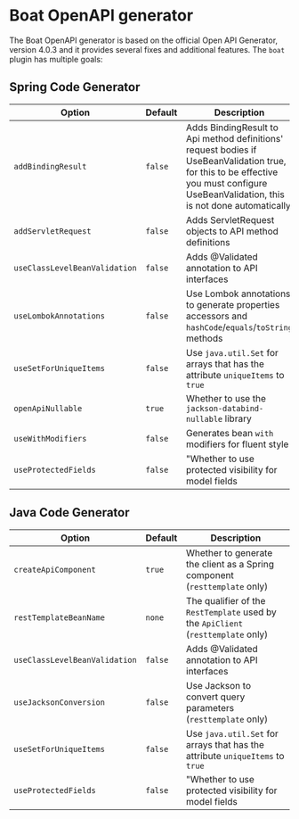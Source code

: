 # Boat OpenAPI generator

The Boat OpenAPI generator is based on the official Open API Generator, version 4.0.3 and it provides several fixes and additional features.
The `boat` plugin has multiple goals:

## Spring Code Generator

| Option | Default | Description |
|-|-|-|
| `addBindingResult` | `false` | Adds BindingResult to Api method definitions' request bodies if UseBeanValidation true, for this to be effective you must configure UseBeanValidation, this is not done automatically |
| `addServletRequest` | `false` | Adds ServletRequest objects to API method definitions |
| `useClassLevelBeanValidation` | `false` | Adds @Validated annotation to API interfaces |
| `useLombokAnnotations` | `false` | Use Lombok annotations to generate properties accessors and `hashCode`/`equals`/`toString` methods |
| `useSetForUniqueItems` | `false` | Use `java.util.Set` for arrays that has the attribute `uniqueItems` to `true` |
| `openApiNullable` | `true` | Whether to use the `jackson-databind-nullable` library |
| `useWithModifiers` | `false` | Generates bean `with` modifiers for fluent style |
| `useProtectedFields` | `false` | "Whether to use protected visibility for model fields |

## Java Code Generator

| Option | Default | Description |
|-|-|-|
| `createApiComponent` | `true` | Whether to generate the client as a Spring component (`resttemplate` only) |
| `restTemplateBeanName` | `none` | The qualifier of the `RestTemplate` used by the `ApiClient` (`resttemplate` only) |
| `useClassLevelBeanValidation` | `false` | Adds @Validated annotation to API interfaces |
| `useJacksonConversion` | `false` | Use Jackson to convert query parameters (`resttemplate` only) |
| `useSetForUniqueItems` | `false` | Use `java.util.Set` for arrays that has the attribute `uniqueItems` to `true` |
| `useProtectedFields` | `false` | "Whether to use protected visibility for model fields |
